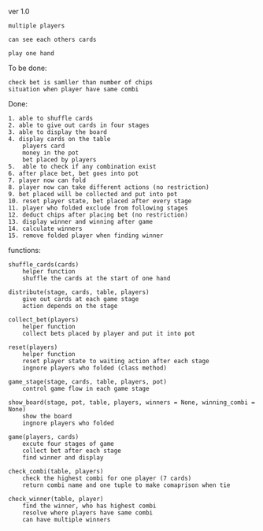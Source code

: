 ver 1.0

    multiple players

    can see each others cards

    play one hand


To be done:

    check bet is samller than number of chips
    situation when player have same combi

Done:

    1. able to shuffle cards
    2. able to give out cards in four stages
    3. able to display the board
    4. display cards on the table
        players card
        money in the pot
        bet placed by players
    5.  able to check if any combination exist
    6. after place bet, bet goes into pot
    7. player now can fold 
    8. player now can take different actions (no restriction)
    9. bet placed will be collected and put into pot
    10. reset player state, bet placed after every stage
    11. player who folded exclude from following stages
    12. deduct chips after placing bet (no restriction)
    13. display winner and winning after game
    14. calculate winners
    15. remove folded player when finding winner


functions:

    shuffle_cards(cards)
        helper function
        shuffle the cards at the start of one hand

    distribute(stage, cards, table, players)
        give out cards at each game stage
        action depends on the stage

    collect_bet(players)
        helper function
        collect bets placed by player and put it into pot
 
    reset(players)
        helper function
        reset player state to waiting action after each stage
        ingnore players who folded (class method)

    game_stage(stage, cards, table, players, pot)
        control game flow in each game stage

    show_board(stage, pot, table, players, winners = None, winning_combi = None)
        show the board
        ingnore players who folded

    game(players, cards)
        excute four stages of game
        collect bet after each stage
        find winner and display

    check_combi(table, players)
        check the highest combi for one player (7 cards)
        return combi name and one tuple to make comaprison when tie

    check_winner(table, player)
        find the winner, who has highest combi
        resolve where players have same combi
        can have multiple winners
 


